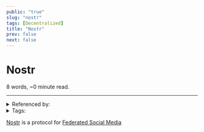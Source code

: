```yaml
---
public: "true"
slug: "nostr"
tags: [Decentralized]
title: "Nostr"
prev: false
next: false
---
```

<script setup>
import { data } from '../../git.data.ts';
import { useData } from 'vitepress';
const pageData = useData();
</script>
<h1 class="p-name">Nostr</h1>
<p>8 words, ~0 minute read. <span v-html="data[`site/${pageData.page.value.relativePath}`]" /></p>
<hr/>

<details><summary>Referenced by:</summary><a href="/garden/fediverse/index.md">Fediverse</a></details>

<details><summary>Tags:</summary><a href="/garden/decentralized/index.md">Decentralized</a></details>

[Nostr](https://nostr.com) is a protocol for [Federated Social Media](/garden/fediverse/index.md)